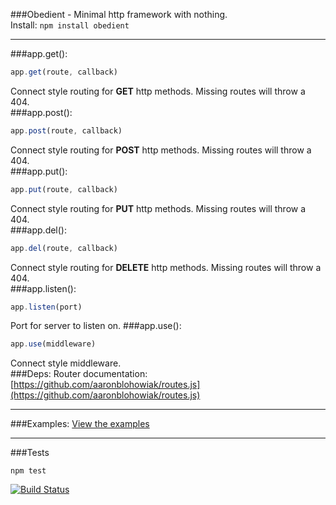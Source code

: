 ###Obedient - Minimal http framework with nothing.   
Install: ```npm install obedient```
***
###app.get():  
```javascript
app.get(route, callback)
```
Connect style routing for __GET__ http methods. Missing routes will throw a 404.  
###app.post():  
```javascript
app.post(route, callback)
```
Connect style routing for __POST__ http methods. Missing routes will throw a 404.  
###app.put():  
```javascript
app.put(route, callback)
```
Connect style routing for __PUT__ http methods. Missing routes will throw a 404.  
###app.del():  
```javascript
app.del(route, callback)
```
Connect style routing for __DELETE__ http methods. Missing routes will throw a 404.  
###app.listen():  
```javascript
app.listen(port)
```
Port for server to listen on.
###app.use():  
```javascript
app.use(middleware)
```
Connect style middleware.  
###Deps:
Router documentation: [https://github.com/aaronblohowiak/routes.js](https://github.com/aaronblohowiak/routes.js)  
***
###Examples: 
[View the examples](https://github.com/bradleyg/obedient/blob/master/example/app.js)  
***
###Tests  
```
npm test
```  

[![Build Status](https://secure.travis-ci.org/bradleyg/obedient.png)](http://travis-ci.org/bradleyg/obedient)